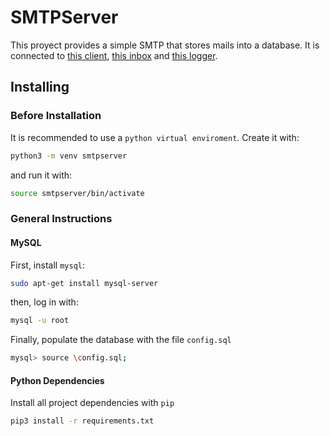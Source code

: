 # SMTPServer

This proyect provides a simple SMTP that stores mails into a database. It is connected to [this client](https://github.com/AlvaroSanchezTortola/SMTPClient), [this inbox](https://github.com/AlvaroSanchezTortola/SMTPReader) and [this logger](https://github.com/AlvaroSanchezTortola/SMTPLogger). 

## Installing
### Before Installation
It is recommended to use a `python virtual enviroment`. Create it with:
``` sh
python3 -m venv smtpserver
```
and run it with:
``` sh
source smtpserver/bin/activate
```
### General Instructions
#### MySQL
First, install `mysql`:
``` sh
sudo apt-get install mysql-server
```
then, log in with:
``` sh
mysql -u root
```
Finally, populate the database with the file `config.sql`
``` sh
mysql> source \config.sql;
```
#### Python Dependencies
Install all project dependencies with `pip`
``` sh
pip3 install -r requirements.txt 
```
